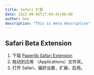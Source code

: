 ```yaml
---
title: Safari 扩展 
date: 2022-08-05T17:04:41+06:00
author: Geo
description: "This is meta description"
---
```


## Safari Beta Extension

1. 下载 [Paperlib Safari Extension](https://objectstorage.uk-london-1.oraclecloud.com/n/lrarf8ozesjn/b/bucket-20220130-2329/o/distribution%2Fsafari_ext%2FPaperlib%20Safari%20Extension.zip)
2. 拖动到应用 （Applications）文件夹。
3. 打开 Safari，偏好设置，扩展，启用。